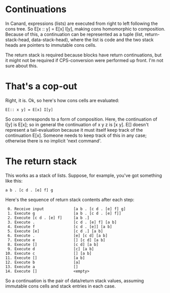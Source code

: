 # Continuations

In Canard, expressions (lists) are executed from right to left following the cons tree. So E[x :: y] = E[x] I[y], making cons homomorphic to composition. Because of this, a continuation can be
represented as a tuple (list, return-stack-head, data-stack-head), where the list is code and the two stack heads are pointers to immutable cons cells.

The return stack is required because blocks have return continuations, but it might not be required if CPS-conversion were performed up front. I'm not sure about this.

# That's a cop-out

Right, it is. Ok, so here's how cons cells are evaluated:

    E[:: x y] = E[x] I[y]

So cons corresponds to a form of composition. Here, the continuation of I[y] is E[x]; so in general the continuation of x y z is [x y]. E[] doesn't represent a tail-evaluation because it must
itself keep track of the continuation E[x]. Someone needs to keep track of this in any case; otherwise there is no implicit 'next command'.

# The return stack

This works as a stack of lists. Suppose, for example, you've got something like this:

    a b . [c d . [e] f] g

Here's the sequence of return stack contents after each step:

     0. Receive input             [a b . [c d . [e] f] g]
     1. Execute g                 [a b . [c d . [e] f]]
     2. Execute [c d . [e] f]     [a b .]
     3. Execute .                 [c d . [e] f] [a b]
     4. Execute f                 [c d . [e]] [a b]
     5. Execute [e]               [c d .] [a b]
     6. Execute .                 [e] [c d] [a b]
     7. Execute e                 [] [c d] [a b]
     8. Execute []                [c d] [a b]
     9. Execute d                 [c] [a b]
    10. Execute c                 [] [a b]
    11. Execute []                [a b]
    12. Execute b                 [a]
    13. Execute a                 []
    14. Execute []                <empty>

So a continuation is the pair of data/return stack values, assuming immutable cons cells and stack entries in each case.